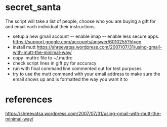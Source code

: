 # secret_santa
The script will take a list of people, choose who you are buying a gift for and email each individual their instructions.

- setup a new gmail account
-- enable imap
-- enable less secure apps. https://support.google.com/accounts/answer/6010255?hl=en
- install mutt https://shreevatsa.wordpress.com/2007/07/31/using-gmail-with-mutt-the-minimal-way/
- copy .muttrc file to ~/.muttrc
- check script lines in gift.py for accuracy
- run with final command line commented out for test purposes
- try to use the mutt command with your email address to make sure the email shows up and is formatted the way you want it to

# references
https://shreevatsa.wordpress.com/2007/07/31/using-gmail-with-mutt-the-minimal-way/

